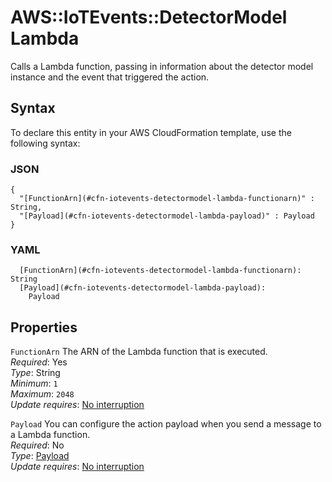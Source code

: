 # AWS::IoTEvents::DetectorModel Lambda<a name="aws-properties-iotevents-detectormodel-lambda"></a>

Calls a Lambda function, passing in information about the detector model instance and the event that triggered the action\.

## Syntax<a name="aws-properties-iotevents-detectormodel-lambda-syntax"></a>

To declare this entity in your AWS CloudFormation template, use the following syntax:

### JSON<a name="aws-properties-iotevents-detectormodel-lambda-syntax.json"></a>

```
{
  "[FunctionArn](#cfn-iotevents-detectormodel-lambda-functionarn)" : String,
  "[Payload](#cfn-iotevents-detectormodel-lambda-payload)" : Payload
}
```

### YAML<a name="aws-properties-iotevents-detectormodel-lambda-syntax.yaml"></a>

```
  [FunctionArn](#cfn-iotevents-detectormodel-lambda-functionarn): String
  [Payload](#cfn-iotevents-detectormodel-lambda-payload):
    Payload
```

## Properties<a name="aws-properties-iotevents-detectormodel-lambda-properties"></a>

`FunctionArn` <a name="cfn-iotevents-detectormodel-lambda-functionarn"></a>
The ARN of the Lambda function that is executed\.  
_Required_: Yes  
_Type_: String  
_Minimum_: `1`  
_Maximum_: `2048`  
_Update requires_: [No interruption](https://docs.aws.amazon.com/AWSCloudFormation/latest/UserGuide/using-cfn-updating-stacks-update-behaviors.html#update-no-interrupt)

`Payload` <a name="cfn-iotevents-detectormodel-lambda-payload"></a>
You can configure the action payload when you send a message to a Lambda function\.  
_Required_: No  
_Type_: [Payload](aws-properties-iotevents-detectormodel-payload.md)  
_Update requires_: [No interruption](https://docs.aws.amazon.com/AWSCloudFormation/latest/UserGuide/using-cfn-updating-stacks-update-behaviors.html#update-no-interrupt)
